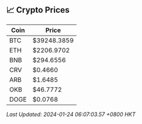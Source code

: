 ## 📈 Crypto Prices

| Coin | Price |
| ---- | ----- |
| BTC | $39248.3859 |
| ETH | $2206.9702 |
| BNB | $294.6556 |
| CRV | $0.4660 |
| ARB | $1.6485 |
| OKB | $46.7772 |
| DOGE | $0.0768 |

_Last Updated: 2024-01-24 06:07:03.57 +0800 HKT_
